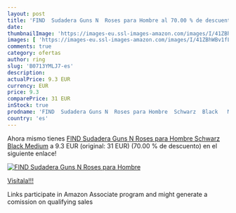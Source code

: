 ```yaml
---
layout: post
title: 'FIND  Sudadera Guns N  Roses para Hombre al 70.00 % de descuento'
date: 
thumbnailImage: 'https://images-eu.ssl-images-amazon.com/images/I/41ZBhWBv1fL._SL200_.jpg'
images: [ 'https://images-eu.ssl-images-amazon.com/images/I/41ZBhWBv1fL._SL200_.jpg' ]
comments: true
category: ofertas
author: ring
slug: 'B0713YMLJ7-es'
description:
actualPrice: 9.3 EUR
currency: EUR
price: 9.3
comparePrice: 31 EUR
inStock: true
prodname: 'FIND  Sudadera Guns N  Roses para Hombre  Schwarz  Black   Medium'
country: 'es'
---
```


Ahora mismo tienes [FIND  Sudadera Guns N  Roses para Hombre  Schwarz  Black   Medium](https://www.amazon.es/dp/B0713YMLJ7/?tag=tolees-21) a 9.3 EUR (original: 31 EUR) (70.00 %  de descuento) en el siguiente enlace!

[![FIND  Sudadera Guns N  Roses para Hombre](https://images-eu.ssl-images-amazon.com/images/I/41ZBhWBv1fL._SL200_.jpg)](https://www.amazon.es/dp/B0713YMLJ7/?tag=tolees-21)

[Visítala!!!](https://www.amazon.es/dp/B0713YMLJ7/?tag=tolees-21)

Links participate in Amazon Associate program and might generate a comission on qualifying sales
